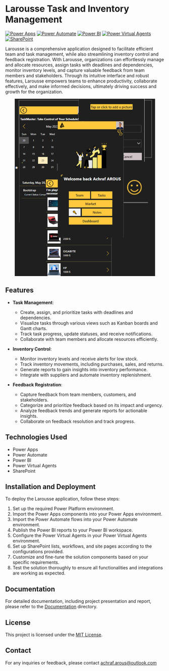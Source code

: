 # Larousse Task and Inventory Management

[![Power Apps](https://img.shields.io/badge/Power%20Apps-Canvas%20App-blue)](https://powerapps.microsoft.com/)
[![Power Automate](https://img.shields.io/badge/Power%20Automate-Flows-orange)](https://flow.microsoft.com/)
[![Power BI](https://img.shields.io/badge/Power%20BI-Reports-brightgreen)](https://powerbi.microsoft.com/)
[![Power Virtual Agents](https://img.shields.io/badge/Power%20Virtual%20Agents-Bot-red)](https://powervirtualagents.microsoft.com/)
[![SharePoint](https://img.shields.io/badge/SharePoint-Integration-yellow)](https://sharepoint.com/)

Larousse is a comprehensive application designed to facilitate efficient team and task management, while also streamlining inventory control and feedback registration. With Larousse, organizations can effortlessly manage and allocate resources, assign tasks with deadlines and dependencies, monitor inventory levels, and capture valuable feedback from team members and stakeholders. Through its intuitive interface and robust features, Larousse empowers teams to enhance productivity, collaborate effectively, and make informed decisions, ultimately driving success and growth for the organization.

<p align="center">
  <img src="/docs/img.png" alt="img">
</p>

## Features

- **Task Management**:
  - Create, assign, and prioritize tasks with deadlines and dependencies.
  - Visualize tasks through various views such as Kanban boards and Gantt charts.
  - Track task progress, update statuses, and receive notifications.
  - Collaborate with team members and allocate resources efficiently.

- **Inventory Control**:
  - Monitor inventory levels and receive alerts for low stock.
  - Track inventory movements, including purchases, sales, and returns.
  - Generate reports to gain insights into inventory performance.
  - Integrate with suppliers and automate inventory replenishment.

- **Feedback Registration**:
  - Capture feedback from team members, customers, and stakeholders.
  - Categorize and prioritize feedback based on its impact and urgency.
  - Analyze feedback trends and generate reports for actionable insights.
  - Collaborate on feedback resolution and track progress.

## Technologies Used

- Power Apps
- Power Automate
- Power BI
- Power Virtual Agents
- SharePoint

## Installation and Deployment

To deploy the Larousse application, follow these steps:

1. Set up the required Power Platform environment.
2. Import the Power Apps components into your Power Apps environment.
3. Import the Power Automate flows into your Power Automate environment.
4. Publish the Power BI reports to your Power BI workspace.
5. Configure the Power Virtual Agents in your Power Virtual Agents environment.
6. Set up SharePoint lists, workflows, and site pages according to the configurations provided.
7. Customize and fine-tune the solution components based on your specific requirements.
8. Test the solution thoroughly to ensure all functionalities and integrations are working as expected.

## Documentation

For detailed documentation, including project presentation and report, please refer to the [Documentation](/docs/) directory.

## License

This project is licensed under the [MIT License](LICENSE).

## Contact

For any inquiries or feedback, please contact achraf.arous@outlook.com
